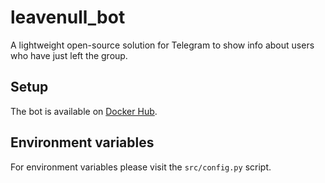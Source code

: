 # leavenull_bot
A lightweight open-source solution for Telegram to show info about users who have just left the group.

## Setup
The bot is available on [Docker Hub](https://hub.docker.com/r/endergofficial/leavenull_bot).

## Environment variables
For environment variables please visit the `src/config.py` script.
